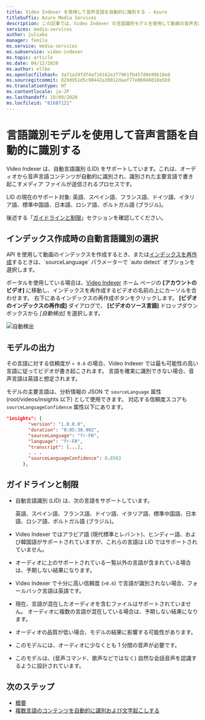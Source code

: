 ```yaml
---
title: Video Indexer を使用して音声言語を自動的に識別する - Azure
titleSuffix: Azure Media Services
description: この記事では、Video Indexer の言語識別モデルを使用して動画の音声言語を自動的に識別する方法について説明します。
services: media-services
author: juliako
manager: femila
ms.service: media-services
ms.subservice: video-indexer
ms.topic: article
ms.date: 04/12/2020
ms.author: ellbe
ms.openlocfilehash: 3a71a29fdf4af10162e2f7961fb457d0e99b18e8
ms.sourcegitcommit: 829d951d5c90442a38012daaf77e86046018e5b9
ms.translationtype: HT
ms.contentlocale: ja-JP
ms.lasthandoff: 10/09/2020
ms.locfileid: "81687121"
---
```

# <a name="automatically-identify-the-spoken-language-with-language-identification-model"></a>言語識別モデルを使用して音声言語を自動的に識別する

Video Indexer は、自動言語識別 (LID) をサポートしています。これは、オーディオから音声言語コンテンツが自動的に識別され、識別された主要言語で書き起こすメディア ファイルが送信されるプロセスです。 

LID の現在のサポート対象: 英語、スペイン語、フランス語、ドイツ語、イタリア語、標準中国語、日本語、ロシア語、ポルトガル語 (ブラジル)。 

後述する「[ガイドラインと制限](#guidelines-and-limitations)」セクションを確認してください。

## <a name="choosing-auto-language-identification-on-indexing"></a>インデックス作成時の自動言語識別の選択

API を使用して動画のインデックスを作成するとき、または[インデックスを再作成](https://api-portal.videoindexer.ai/docs/services/operations/operations/Re-Index-Video?)するときは、`sourceLanguage` パラメーターで `auto detect` オプションを選択します。

ポータルを使用している場合は、[Video Indexer](https://www.videoindexer.ai/) ホーム ページの **[アカウントのビデオ]** に移動し、インデックスを再作成するビデオの名前の上にカーソルを合わせます。 右下にあるインデックスの再作成ボタンをクリックします。 **[ビデオのインデックスの再作成]** ダイアログで、 **[ビデオのソース言語]** ドロップダウン ボックスから *[自動検出]* を選択します。

![自動検出](./media/language-identification-model/auto-detect.png)

## <a name="model-output"></a>モデルの出力

その言語に対する信頼度が `> 0.6` の場合、Video Indexer では最も可能性の高い言語に従ってビデオが書き起こされます。 言語を確実に識別できない場合、音声言語は英語と想定されます。 

モデルの主要言語は、分析情報の JSON で `sourceLanguage` 属性 (root/videos/insights 以下) として使用できます。 対応する信頼度スコアも `sourceLanguageConfidence` 属性以下にあります。

```json
"insights": {
        "version": "1.0.0.0",
        "duration": "0:05:30.902",
        "sourceLanguage": "fr-FR",
        "language": "fr-FR",
        "transcript": [...],
        . . .
        "sourceLanguageConfidence": 0.8563
      },
```

## <a name="guidelines-and-limitations"></a>ガイドラインと制限

* 自動言語識別 (LID) は、次の言語をサポートしています。 

    英語、スペイン語、フランス語、ドイツ語、イタリア語、標準中国語、日本語、ロシア語、ポルトガル語 (ブラジル)。
* Video Indexer ではアラビア語 (現代標準とレバント)、ヒンディー語、および韓国語がサポートされていますが、これらの言語は LID ではサポートされていません。
* オーディオに上のサポートされている一覧以外の言語が含まれている場合は、予期しない結果になります。
* Video Indexer で十分に高い信頼度 (`>0.6`) で言語が識別されない場合、フォールバック言語は英語です。
* 現在、言語が混在したオーディオを含むファイルはサポートされていません。 オーディオに複数の言語が混在している場合は、予期しない結果になります。 
* オーディオの品質が低い場合、モデルの結果に影響する可能性があります。
* このモデルには、オーディオに少なくとも 1 分間の音声が必要です。
* このモデルは、(音声コマンド、歌声などではなく) 自然な会話音声を認識するように設計されています。

## <a name="next-steps"></a>次のステップ

* [概要](video-indexer-overview.md)
* [複数言語のコンテンツを自動的に識別および文字起こしする](multi-language-identification-transcription.md)
